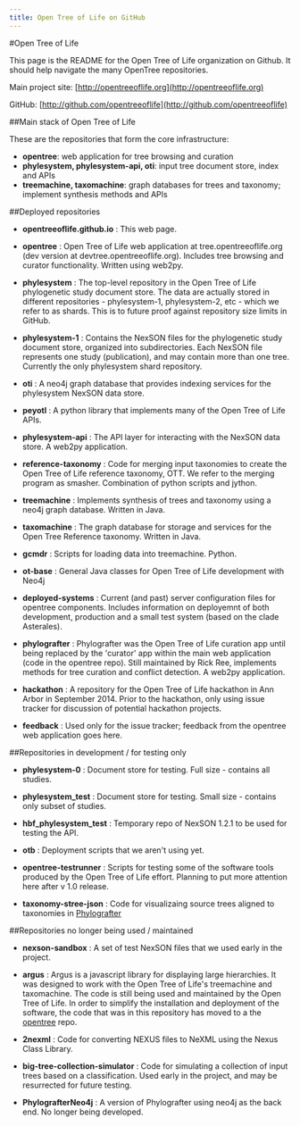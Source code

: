 ```yaml
---
title: Open Tree of Life on GitHub
---
```


#Open Tree of Life

This page is the README for the Open Tree of Life organization on Github. It should help navigate the many OpenTree repositories.

Main project site: [http://opentreeoflife.org](http://opentreeoflife.org)

GitHub: [http://github.com/opentreeoflife](http://github.com/opentreeoflife)

##Main stack of Open Tree of Life

These are the repositories that form the core infrastructure:

* **opentree**: web application for tree browsing and curation
* **phylesystem, phylesystem-api, oti**: input tree document store, index and APIs
* **treemachine, taxomachine**: graph databases for trees and taxonomy; implement synthesis methods and APIs

##Deployed repositories

* **opentreeoflife.github.io** : This web page.

* **opentree** : Open Tree of Life web application at  tree.opentreeoflife.org (dev version at devtree.opentreeoflife.org). Includes tree browsing and curator functionality. Written using web2py.  

* **phylesystem** : The top-level repository in the Open Tree of Life phylogenetic study document store. The data are actually stored in different repositories - phylesystem-1, phylesystem-2, etc - which we refer to as shards. This is to future proof against repository size limits in GitHub. 

* **phylesystem-1** : 
Contains the NexSON files for the phylogenetic study document store, organized into subdirectories. Each NexSON file represents one study (publication), and may contain more than one tree. Currently the only phylesystem shard repository. 

* **oti** : A neo4j graph database that provides indexing services for the phylesystem NexSON data store. 

* **peyotl** : A python library that implements many of the Open Tree of Life APIs. 

* **phylesystem-api** : The API layer for interacting with the NexSON data store. A web2py application. 

* **reference-taxonomy** : Code for merging input taxonomies to create the Open Tree of Life reference taxonomy, OTT. We refer to the merging program as smasher. Combination of python scripts and jython. 

* **treemachine** : Implements synthesis of trees and taxonomy using a neo4j graph database. Written in Java.

* **taxomachine** : The graph database for storage and services for the Open Tree Reference taxonomy. Written in Java.

* **gcmdr** : Scripts for loading data into treemachine. Python.

* **ot-base** : General Java classes for Open Tree of Life development with Neo4j

* **deployed-systems** : Current (and past) server configuration files for opentree components. Includes information on deployemnt of both development, production and a small test system (based on the clade Asterales).  

* **phylografter** : Phylografter was the Open Tree of Life curation app until being replaced by the 'curator' app within the main web application (code in the opentree repo). Still maintained by Rick Ree, implements methods for tree curation and conflict detection. A web2py application.  

* **hackathon** : A repository for the Open Tree of Life hackathon in Ann Arbor in September 2014. Prior to the hackathon, only using issue tracker for discussion of potential hackathon projects. 

* **feedback** : Used only for the issue tracker; feedback from the opentree web application goes here. 


##Repositories in development / for testing only 
* **phylesystem-0** : Document store for testing. Full size - contains all studies. 

* **phylesystem_test** : Document store for testing. Small size - contains only subset of studies. 

* **hbf_phylesystem_test** : Temporary repo of NexSON 1.2.1 to be used for testing the API. 

* **otb** : Deployment scripts that we aren't using yet.

* **opentree-testrunner** : Scripts for testing some of the software tools produced by the Open Tree of Life effort. Planning to put more attention here after v 1.0 release. 

* **taxonomy-stree-json** : Code for visualizaing source trees aligned to taxonomies in [Phylografter](https://github.com/OpenTreeOfLife/phylografter)

##Repositories no longer being used / maintained
* **nexson-sandbox** : 
A set of test NexSON files that we used early in the project. 

* **argus** : 
Argus is a javascript library for displaying large hierarchies. It was designed to work with the Open Tree of Life's treemachine and taxomachine.  The code is still being used and maintained by the Open Tree of Life. In order to simplify the installation and deployment of the software, the code that 
was in this repository has moved to a the [opentree](https://github.com/OpenTreeOfLife/opentree) repo.

* **2nexml** : 
Code for converting NEXUS files to NeXML using the Nexus Class Library. 

* **big-tree-collection-simulator** : 
Code for simulating a collection of input trees based on a classification. Used early in the project, and may be resurrected for future testing. 

* **PhylografterNeo4j** : 
A version of Phylografter using neo4j as the back end. No longer being developed. 

